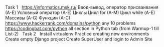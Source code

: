 Task 1 &nbsp;
https://informatics.msk.ru/
Ввод-вывод, оператор присваивания (А-E)
Условный оператор (А-Е)
Циклы
Цикл for (A-M)
Цикл while (А-E)
Массивы (А-G)
Функции (А-С)
https://www.hackerrank.com/domains/python
any 10 problems
https://codingbat.com/python
all section in Python tab (from Warmup-1 till List-2)
&nbsp;
Task 2 &nbsp;
Install virtualenv
Practice creating new environments
Create empty Django project 
Create SuperUser and login to Admin Site
